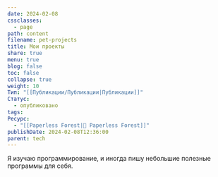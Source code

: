 ```yaml
---
date: 2024-02-08
cssclasses:
  - page
path: content
filename: pet-projects
title: Мои проекты
share: true
menu: true
blog: false
toc: false
collapse: true
weight: 10
Тип: "[[Публикации/Публикации|Публикации]]"
Статус:
  - опубликовано
tags: 
Ресурс:
  - "[[Paperless Forest|🌱 Paperless Forest]]"
publishDate: 2024-02-08T12:36:00
parent: tech
---
```



Я изучаю программирование, и иногда пишу небольшие полезные программы для себя.